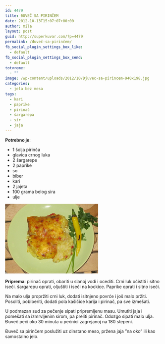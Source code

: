 ```yaml
---
id: 4479
title: ĐUVEČ SA PIRINČEM
date: 2012-10-13T15:07:07+00:00
author: mila
layout: post
guid: http://superkuvar.com/?p=4479
permalink: /đuveč-sa-pirinčem/
fb_social_plugin_settings_box_like:
  - default
fb_social_plugin_settings_box_send:
  - default
totvreme:
  - ""
image: /wp-content/uploads/2012/10/Djuvec-sa-pirincem-940x198.jpg
categories:
  - jela bez mesa
tags:
  - kari
  - paprike
  - pirinač
  - šargarepa
  - sir
  - jaja
---
```

**Potrebno je**:

  * 1 šolja pirinča
  * glavica crnog luka
  * 2 šargarepe
  * 2 paprike
  * so
  * biber
  * kari
  * 2 jajeta
  * 100 grama belog sira
  * ulje

<img class="alignnone size-medium wp-image-4480" title="Djuvec sa pirincem" src="/wp-content/uploads/2012/10/Djuvec-sa-pirincem-1024x768.jpg" alt="" width="300" height="225" /> 

**Priprema**: pirinač oprati, obariti u slanoj vodi i ocediti. Crni luk očistiti i sitno iseći. šargarepu oprati, oljuštiti i iseći na kockice. Paprike oprati i sitno iseći.

Na malo ulja propržiti crni luk, dodati isitnjeno povrće i još malo pržiti. Posoliti, pobiberiti, dodati pola kašičice karija i pirinač, pa sve izmešati.

U podmazan sud za pečenje sipati pripremljenu masu. Umutiti jaja i pomešati sa izmrvljenim sirom, pa preliti pirinač. Odozgo sipati malo ulja. Đuveč peći oko 30 minuta u pećnici zagrejanoj na 180 stepeni.

Đuveč sa pirinčem poslužiti uz dinstano meso, pržena jaja &#8221;na oko&#8221; ili kao samostalno jelo.